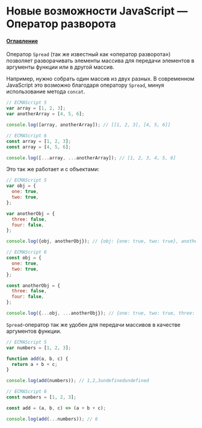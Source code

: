 # Новые возможности JavaScript — Оператор разворота

#### [Оглавление](../../../CONTENTS.md)

Оператор `Spread` (так же известный как &laquo;оператор разворота&raquo;) позволяет разворачивать
элементы массива для передачи элементов в аргументы функции или в другой массив.

Например, нужно собрать один массив из двух разных. В современном JavaScript это возможно
благодаря оператору `Spread`, минуя использование метода `concat`.

```javascript
// ECMAScript 5
var array = [1, 2, 3];
var anotherArray = [4, 5, 6];

console.log([array, anotherArray]); // [[1, 2, 3], [4, 5, 6]]
```

```javascript
// ECMAScript 6
const array = [1, 2, 3];
const array = [4, 5, 6];

console.log([...array, ...anotherArray]); // [1, 2, 3, 4, 5, 6]
```

Это так же работает и с объектами:

```javascript
// ECMAScript 5
var obj = {
  one: true,
  two: true,
};

var anotherObj = {
  three: false,
  four: false,
};

console.log({obj, anotherObj}); // {obj: {one: true, two: true}, anotherObj: {three: false, four: false}}
```

```javascript
// ECMAScript 6
const obj = {
  one: true,
  two: true,
};

const anotherObj = {
  three: false,
  four: false,
};

console.log({...obj, ...anotherObj}); // {one: true, two: true, three: false, four: false}
```

`Spread`-оператор так же удобен для передачи массивов в качестве аргументов функции.

```javascript
// ECMAScript 5
var numbers = [1, 2, 3];

function add(a, b, c) {
  return a + b + c;
}

console.log(add(numbers)); // 1,2,3undefinedundefined
```

```javascript
// ECMAScript 6
const numbers = [1, 2, 3];

const add = (a, b, c) => (a + b + c);

console.log(add(...numbers)); // 6
```
